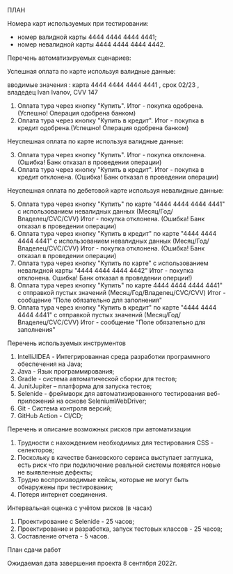 ПЛАН

Номера карт используемых при тестировании:
- номер валидной карты 4444 4444 4444 4441;
- номер невалидной карты 4444 4444 4444 4442.

Перечень автоматизируемых сценариев:

Успешная оплата по карте используя валидные данные:

 вводимые значения : карта 4444 4444 4444 4441 , срок 02/23 , владедец Ivan Ivanov, CVV 147

   1. Оплата тура через кнопку "Купить". Итог - покупка одобрена. (Успешно! Операция одобрена банком)
   2. Оплата тура через кнопку "Купить в кредит". Итог - покупка в кредит одобрена.(Успешно! Операция одобрена банком)

Неуспешная оплата по карте используя валидные данные:

   3. Оплата тура через кнопку "Купить". Итог - покупка отклонена. (Ошибка! Банк отказал в проведении операции)
   4. Оплата тура через кнопку "Купить в кредит". Итог - покупка в кредит отклонена. (Ошибка! Банк отказал в проведении операции)

Неуспешная оплата по дебетовой карте используя невалидные данные:

   5. Оплата тура через кнопку "Купить" по карте "4444 4444 4444 4441" с использованием невалидных данных (Месяц/Год/Владелец/CVC/CVV) Итог - покупка отклонена. (Ошибка! Банк отказал в проведении операции)
   6. Оплата тура через кнопку "Купить в кредит" по карте "4444 4444 4444 4441" с использованием невалидных данных (Месяц/Год/Владелец/CVC/CVV) Итог - покупка отклонена. (Ошибка! Банк отказал в проведении операции)
   7. Оплата тура через кнопку "Купить по карте" с использованием невалидной карты "4444 4444 4444 4442" Итог - покупка отклонена. Ошибка! Банк отказал в проведении оперции!)
   8. Оплата тура через кнопку "Купить" по карте 4444 4444 4444 4441" с отправкой пустых значений (Месяц/Год/Владелец/CVC/CVV) Итог - сообщение "Поле обязательно для заполнения"
   9. Оплата тура через кнопку "Купить в кредит" по карте "4444 4444 4444 4441" с отправкой пустых значений (Месяц/Год/Владелец/CVC/CVV) Итог - сообщение "Поле обязательно для заполнения"

Перечень используемых инструментов

   1. IntelliJIDEA - Интегрированная среда разработки программного обеспечения на Java;
   2. Java - Язык программирования;
   3. Gradle - система автоматической сборки для тестов;
   4. JunitJupiter – платформа для запуска тестов;
   5. Selenide - фреймворк для автоматизированного тестирования веб-приложений на основе SeleniumWebDriver;
   6. Git - Система контроля версий;
   7. GitHub Action - CI/CD;

Перечень и описание возможных рисков при автоматизации

   1. Трудности с нахождением необходимых для тестирования CSS - селекторов;
   2. Поскольку в качестве банковского сервиса выступает заглушка, есть риск что при подключение реальной системы появятся новые не выявленные дефекты;
   3. Трудно воспроизводимые кейсы, которые не могут быть обнаружены при тестировании;
   4. Потеря интернет соединения.

Интервальная оценка с учётом рисков (в часах)

   1. Проектирование с Selenide - 25 часов;
   2. Проектирование и разработка, запуск тестовых классов - 25 часов;
   3. Составление отчета - 5 часов.

План сдачи работ

 Ожидаемая дата завершения проекта 8 сентября 2022г.
